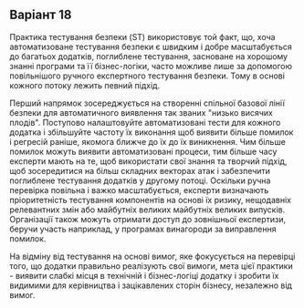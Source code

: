 ## Варіант 18
Практика тестування безпеки (ST) використовує той факт, що, хоча автоматизоване тестування безпеки є швидким і добре масштабується до багатьох додатків, поглиблене тестування, засноване на хорошому знанні програми та її бізнес-логіки, часто можливе лише за допомогою повільнішого ручного експертного тестування безпеки. Тому в основі кожного потоку лежить певний підхід.

Перший напрямок зосереджується на створенні спільної базової лінії безпеки для автоматичного виявлення так званих "низько висячих плодів". Поступово налаштовуйте автоматизовані тести для кожного додатка і збільшуйте частоту їх виконання щоб виявити більше помилок і регресій раніше, якомога ближче до їх до їх виникнення. Чим більше помилок можуть виявити автоматизовані процеси, тим більше часу експерти мають на те, щоб використати свої знання та творчий підхід, щоб зосередитися на більш складних векторах атак і забезпечити поглиблене тестування додатків у другому потоці. Оскільки ручна перевірка повільна і важко масштабується, експерти визначають пріоритетність тестування компонентів на основі їх ризику, нещодавніх релевантних змін або майбутніх великих майбутніх великих випусків. Організації також можуть отримати доступ до зовнішньої експертизи, беручи участь наприклад, у програмах винагороди за виправлення помилок.

На відміну від тестування на основі вимог, яке фокусується на перевірці того, що додатки правильно реалізують свої вимоги, мета цієї практики - виявити слабкі місця в технічній і бізнес-логіці додатку і зробити їх видимими для керівництва і зацікавлених сторін бізнесу, незалежно від вимог.